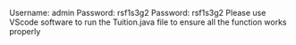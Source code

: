 Username: admin
Password: rsf1s3g2
Password: rsf1s3g2
Please use VScode software to run the Tuition.java file to ensure all the function works properly
